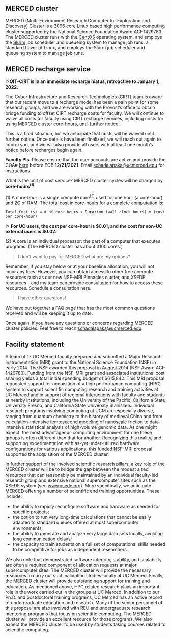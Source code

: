 ## MERCED cluster <!-- {docsify-ignore} -->

MERCED (Multi-Environment Research Computer for Exploration and
Discovery) Cluster is a 2096 core Linux based high performance computing
cluster supported by the National Science Foundation Award
ACI-1429783. The MERCED cluster runs with the [CentOS](https://www.centos.org/) operating system,
and employs the [Slurm](https://slurm.schedmd.com/) job scheduler and queueing system to manage job runs. a standard flavor of Linux, and employs the Slurm job scheduler and queueing system to manage job runs.


## MERCED recharge service <!-- {docsify-ignore} -->
!>__OIT-CIRT is in an immediate recharge hiatus, retroactive to January 1, 2022.__

The Cyber Infrastructure and Research Technologies (CIRT) team is aware that our recent move to a recharge model has been a pain point for some research groups, and we are working with the Provost’s office to obtain bridge funding to offset CIRT recharge costs for faculty. We will continue to waive all costs for faculty using CIRT recharge services, including costs for using MERCED cluster core-hours, until further notice. 

This is a fluid situation, but we anticipate that costs will be waived until further notice. Once details have been finalized, we will reach out again to inform you, and we will also provide all users with at least one month’s notice before recharges begin again. 


__Faculty PIs__: Please ensure that the user accounts are active and provide the COA# [here](https://merced-my.sharepoint.com/personal/yyu49_ucmerced_edu/_layouts/15/onedrive.aspx?id=%2Fpersonal%2Fyyu49%5Fucmerced%5Fedu%2FDocuments%2FMERCED%5Frecharge&ct=1639436999554&or=OWA%2DNT&cid=61ce730a%2D0df2%2Dd438%2D7bdf%2Dbe138cf58c23) before EOB __12/21/2021__. 
Email schadalapaka@ucmerced.edu for instructions.

What is the unit of cost service? MERCED cluster cycles will be charged by **core-hours<sup>(1)</sup>**.

(1)  A core-hour is a single compute core<sup>(2)</sup> used for one hour (a core-hour) and 2G of RAM. The total cost in core-hours for a complete computation is:
```text
Total Cost ($) = # of core-hours x Duration (wall clock hours) x (cost per core-hour)
```
!> **For UC users, the cost per core-hour is $0.01, and the cost for non-UC external users is $0.02.**

(2)  A core is an individual processor: the part of a computer that executes programs. (The MERCED cluster has about 3100 cores.)



> I don’t want to pay for MERCED what are my options?

Remember, if you stay below or at your baseline allocation, you will not incur any fees. However, you can obtain access to other free compute resources such as our new NSF-MRI Pinnacles cluster, and XSEDE resources – and my team can provide consultation for how to access these resources. Schedule a consultation here.

> I have other questions!

We have put together a FAQ page that has the most common questions received and will be keeping it up to date.

Once again, if you have any questions or concerns regarding MERCED
cluster policies. Feel free to reach schadalapaka@ucmerced.edu.


## Facility statement

A team of 17 UC Merced faculty prepared and submitted a Major Research Instrumentation (MRI) grant to the National Science Foundation (NSF) in early 2014. The NSF awarded this proposal in August 2014 (NSF Award ACI-1429783). Funding from the NSF-MRI grant and associated institutional cost sharing yields a total initial spending budget of $615,842. This MRI proposal requested support for acquisition of a high performance computing (HPC) system to support scientific computing research and training activities at UC Merced and in support of regional interactions with faculty and students at nearby institutions, including the University of the Pacific, California State University Fresno, and California State University Stanislaus. Individual research programs involving computing at UCM are especially diverse, ranging from quantum chemistry to the history of medieval China and from calculation-intensive femtosecond modeling of nanoscale friction to data-intensive statistical analysis of high-volume genomic data. As one might expect, the most advantageous computing environment for one these groups is often different than that for another. Recognizing this reality, and supporting experimentation with as-yet under-utilized hardware configurations for various applications, this funded NSF-MRI proposal supported the acquisition of the MERCED cluster. 

In further support of the involved scientific research pillars, a key role of the MERCED cluster will be to bridge the gap between the modest sized resources that can reasonably be maintained by an individual faculty-led research group and extensive national supercomputer sites such as the XSEDE system (see www.xsede.org). More specifically, we anticipate MERCED offering a number of scientific and training opportunities. These include: 
* the ability to rapidly reconfigure software and hardware as needed for specific projects; 
* the option to run very long-time calculations that cannot be easily adapted to standard queues offered at most supercomputer environments; 
* the ability to generate and analyze very large data sets locally, avoiding long communication delays; 
* the capacity to train students on a full set of computational skills needed to be competitive for jobs as independent researchers. 

We also note that demonstrated software integrity, stability, and scalability are often a required component of allocation requests at major supercomputer sites. The MERCED cluster will provide the necessary resources to carry out such validation studies locally at UC Merced. Finally, the MERCED cluster will provide outstanding support for training and education. As mentioned above, HPC related research plays an important role in the work carried out in the groups at UC Merced. In addition to our Ph.D. and postdoctoral training programs, UC Merced has an active record of undergraduate education and research. Many of the senior personnel of this proposal are also involved with REU and undergraduate research mentoring programs that focus on scientific computing. The MERCED cluster will provide an excellent resource for those programs. We also expect the MERCED cluster to be used by students taking courses related to scientific computing.